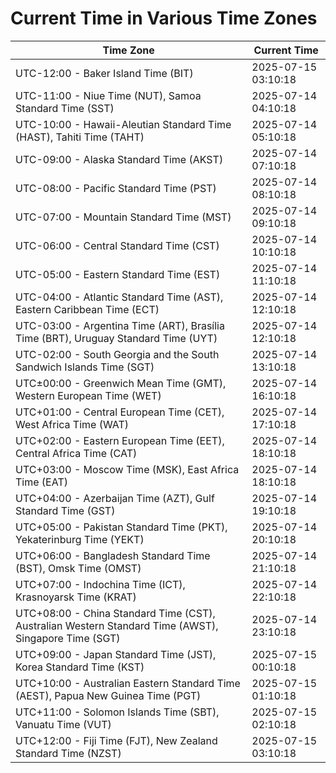 # Current Time in Various Time Zones

| Time Zone | Current Time |
|-----------|--------------|
| UTC-12:00 - Baker Island Time (BIT) | 2025-07-15 03:10:18 |
| UTC-11:00 - Niue Time (NUT), Samoa Standard Time (SST) | 2025-07-14 04:10:18 |
| UTC-10:00 - Hawaii-Aleutian Standard Time (HAST), Tahiti Time (TAHT) | 2025-07-14 05:10:18 |
| UTC-09:00 - Alaska Standard Time (AKST) | 2025-07-14 07:10:18 |
| UTC-08:00 - Pacific Standard Time (PST) | 2025-07-14 08:10:18 |
| UTC-07:00 - Mountain Standard Time (MST) | 2025-07-14 09:10:18 |
| UTC-06:00 - Central Standard Time (CST) | 2025-07-14 10:10:18 |
| UTC-05:00 - Eastern Standard Time (EST) | 2025-07-14 11:10:18 |
| UTC-04:00 - Atlantic Standard Time (AST), Eastern Caribbean Time (ECT) | 2025-07-14 12:10:18 |
| UTC-03:00 - Argentina Time (ART), Brasília Time (BRT), Uruguay Standard Time (UYT) | 2025-07-14 12:10:18 |
| UTC-02:00 - South Georgia and the South Sandwich Islands Time (SGT) | 2025-07-14 13:10:18 |
| UTC±00:00 - Greenwich Mean Time (GMT), Western European Time (WET) | 2025-07-14 16:10:18 |
| UTC+01:00 - Central European Time (CET), West Africa Time (WAT) | 2025-07-14 17:10:18 |
| UTC+02:00 - Eastern European Time (EET), Central Africa Time (CAT) | 2025-07-14 18:10:18 |
| UTC+03:00 - Moscow Time (MSK), East Africa Time (EAT) | 2025-07-14 18:10:18 |
| UTC+04:00 - Azerbaijan Time (AZT), Gulf Standard Time (GST) | 2025-07-14 19:10:18 |
| UTC+05:00 - Pakistan Standard Time (PKT), Yekaterinburg Time (YEKT) | 2025-07-14 20:10:18 |
| UTC+06:00 - Bangladesh Standard Time (BST), Omsk Time (OMST) | 2025-07-14 21:10:18 |
| UTC+07:00 - Indochina Time (ICT), Krasnoyarsk Time (KRAT) | 2025-07-14 22:10:18 |
| UTC+08:00 - China Standard Time (CST), Australian Western Standard Time (AWST), Singapore Time (SGT) | 2025-07-14 23:10:18 |
| UTC+09:00 - Japan Standard Time (JST), Korea Standard Time (KST) | 2025-07-15 00:10:18 |
| UTC+10:00 - Australian Eastern Standard Time (AEST), Papua New Guinea Time (PGT) | 2025-07-15 01:10:18 |
| UTC+11:00 - Solomon Islands Time (SBT), Vanuatu Time (VUT) | 2025-07-15 02:10:18 |
| UTC+12:00 - Fiji Time (FJT), New Zealand Standard Time (NZST) | 2025-07-15 03:10:18 |
